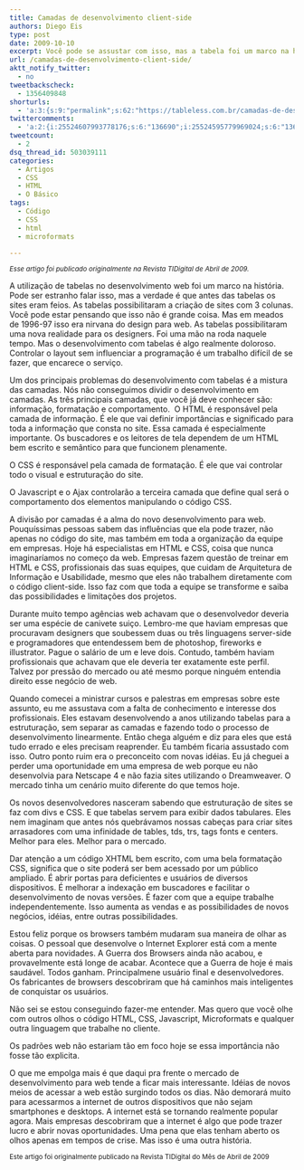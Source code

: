 ```yaml
---
title: Camadas de desenvolvimento client-side
authors: Diego Eis
type: post
date: 2009-10-10
excerpt: Você pode se assustar com isso, mas a tabela foi um marco na história do design para web. Ela abriu portas. Mostrou caminhos.
url: /camadas-de-desenvolvimento-client-side/
aktt_notify_twitter:
  - no
tweetbackscheck:
  - 1356409848
shorturls:
  - 'a:3:{s:9:"permalink";s:62:"https://tableless.com.br/camadas-de-desenvolvimento-client-side";s:7:"tinyurl";s:26:"https://tinyurl.com/3zmmdbk";s:4:"isgd";s:19:"https://is.gd/heFpWW";}'
twittercomments:
  - 'a:2:{i:25524607993778176;s:6:"136690";i:25524595779969024;s:6:"136691";}'
tweetcount:
  - 2
dsq_thread_id: 503039111
categories:
  - Artigos
  - CSS
  - HTML
  - O Básico
tags:
  - Código
  - CSS
  - html
  - microformats

---
```

_<small>Esse artigo foi publicado originalmente na Revista TIDigital de Abril de 2009.</small>_

A utilização de tabelas no desenvolvimento web foi um marco na história. Pode ser estranho falar isso, mas a verdade é que antes das tabelas os sites eram feios. As tabelas possibilitaram a criação de sites com 3 colunas. Você pode estar pensando que isso não é grande coisa. Mas em meados de 1996-97 isso era nirvana do design para web. As tabelas possibilitaram uma nova realidade para os designers. Foi uma mão na roda naquele tempo. Mas o desenvolvimento com tabelas é algo realmente doloroso. Controlar o layout sem influenciar a programação é um trabalho difícil de se fazer, que encarece o serviço.

Um dos principais problemas do desenvolvimento com tabelas é a mistura das camadas. Nós não conseguimos dividir o desenvolvimento em camadas. As três principais camadas, que você já deve conhecer são: informação, formatação e comportamento.  O HTML é responsável pela camada de informação. É ele que vai definir importâncias e significado para toda a informação que consta no site. Essa camada é especialmente importante. Os buscadores e os leitores de tela dependem de um HTML bem escrito e semântico para que funcionem plenamente.
  
O CSS é responsável pela camada de formatação. É ele que vai controlar todo o visual e estruturação do site.
  
O Javascript e o Ajax controlarão a terceira camada que define qual será o comportamento dos elementos manipulando o código CSS.

A divisão por camadas é a alma do novo desenvolvimento para web. Pouquíssimas pessoas sabem das influências que ela pode trazer, não apenas no código do site, mas também em toda a organização da equipe em empresas. Hoje há especialistas em HTML e CSS, coisa que nunca imaginaríamos no começo da web. Empresas fazem questão de treinar em HTML e CSS, profissionais das suas equipes, que cuidam de Arquitetura de Informação e Usabilidade, mesmo que eles não trabalhem diretamente com o código client-side. Isso faz com que toda a equipe se transforme e saiba das possibilidades e limitações dos projetos.
  
Durante muito tempo agências web achavam que o desenvolvedor deveria ser uma espécie de canivete suiço. Lembro-me que haviam empresas que procuravam designers que soubessem duas ou três linguagens server-side e programadores que entendessem bem de photoshop, fireworks e illustrator. Pague o salário de um e leve dois. Contudo, também haviam profissionais que achavam que ele deveria ter exatamente este perfil. Talvez por pressão do mercado ou até mesmo porque ninguém entendia direito esse negócio de web.

Quando comecei a ministrar cursos e palestras em empresas sobre este assunto, eu me assustava com a falta de conhecimento e interesse dos profissionais. Eles estavam desenvolvendo a anos utilizando tabelas para a estruturação, sem separar as camadas e fazendo todo o processo de desenvolvimento linearmente. Então chega alguém e diz para eles que está tudo errado e eles precisam reaprender. Eu também ficaria assustado com isso. Outro ponto ruim era o preconceito com novas idéias. Eu já cheguei a perder uma oportunidade em uma empresa de web porque eu não desenvolvia para Netscape 4 e não fazia sites utilizando o Dreamweaver. O mercado tinha um cenário muito diferente do que temos hoje.
  
Os novos desenvolvedores nasceram sabendo que estruturação de sites se faz com divs e CSS. E que tabelas servem para exibir dados tabulares. Eles nem imaginam que antes nós quebrávamos nossas cabeças para criar sites arrasadores com uma infinidade de tables, tds, trs, tags fonts e centers. Melhor para eles. Melhor para o mercado.
  
Dar atenção a um código XHTML bem escrito, com uma bela formatação CSS, significa que o site poderá ser bem acessado por um público ampliado. É abrir portas para deficientes e usuários de diversos dispositivos. É melhorar a indexação em buscadores e facilitar o desenvolvimento de novas versões. É fazer com que a equipe trabalhe independentemente. Isso aumenta as vendas e as possibilidades de novos negócios, idéias, entre outras possibilidades.

Estou feliz porque os browsers também mudaram sua maneira de olhar as coisas. O pessoal que desenvolve o Internet Explorer está com a mente aberta para novidades. A Guerra dos Browsers ainda não acabou, e provavelmente está longe de acabar. Acontece que a Guerra de hoje é mais saudável. Todos ganham. Principalmene usuário final e desenvolvedores. Os fabricantes de browsers descobriram que há caminhos mais inteligentes de conquistar os usuários.

Não sei se estou conseguindo fazer-me entender. Mas quero que você olhe com outros olhos o código HTML, CSS, Javascript, Microformats e qualquer outra linguagem que trabalhe no cliente.
  
Os padrões web não estariam tão em foco hoje se essa importância não fosse tão explicita.

O que me empolga mais é que daqui pra frente o mercado de desenvolvimento para web tende a ficar mais interessante. Idéias de novos meios de acessar a web estão surgindo todos os dias. Não demorará muito para acessarmos a internet de outros dispositivos que não sejam smartphones e desktops. A internet está se tornando realmente popular agora. Mais empresas descobriram que a internet é algo que pode trazer lucro e abrir novas oportunidades. Uma pena que elas tenham aberto os olhos apenas em tempos de crise. Mas isso é uma outra história.

<small>Este artigo foi originalmente publicado na Revista TIDigital do Mês de Abril de 2009</small>